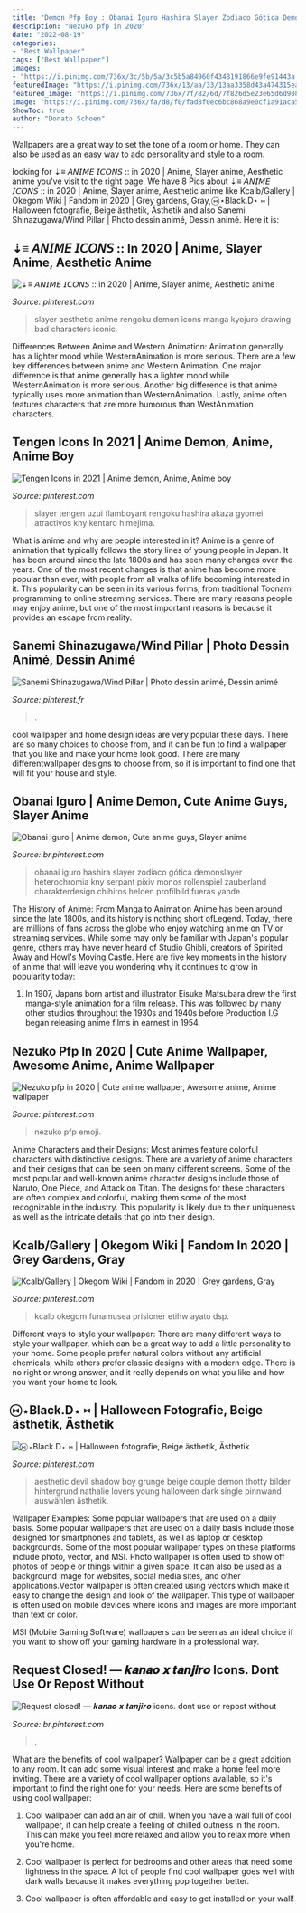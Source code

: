 ```yaml
---
title: "Demon Pfp Boy : Obanai Iguro Hashira Slayer Zodiaco Gótica Demonslayer Heterochromia Kny Serpant Pixiv Monos Rollenspiel Zauberland Charakterdesign Chihiros Helden Profilbild Fueras Yande"
description: "Nezuko pfp in 2020"
date: "2022-08-19"
categories:
- "Best Wallpaper"
tags: ["Best Wallpaper"]
images:
- "https://i.pinimg.com/736x/3c/5b/5a/3c5b5a84960f4348191866e9fe91443a.jpg"
featuredImage: "https://i.pinimg.com/736x/13/aa/33/13aa3358d43a474315ea76be85e33a5e.jpg"
featured_image: "https://i.pinimg.com/736x/7f/82/6d/7f826d5e23e65d6d908a28b0893f73a7.jpg"
image: "https://i.pinimg.com/736x/fa/d8/f0/fad8f0ec6bc868a9e0cf1a91aca59cae.jpg"
ShowToc: true
author: "Donato Schoen"
---
```



Wallpapers are a great way to set the tone of a room or home. They can also be used as an easy way to add personality and style to a room.

	

		
looking for ⇣≡ 𝘈𝘕𝘐𝘔𝘌 𝘐𝘊𝘖𝘕𝘚 :: in 2020 | Anime, Slayer anime, Aesthetic anime you've visit to the right page. We have 8 Pics about ⇣≡ 𝘈𝘕𝘐𝘔𝘌 𝘐𝘊𝘖𝘕𝘚 :: in 2020 | Anime, Slayer anime, Aesthetic anime like Kcalb/Gallery | Okegom Wiki | Fandom in 2020 | Grey gardens, Gray, ⑅⃝ ⋆Black.D⋆ ⑅ | Halloween fotografie, Beige ästhetik, Ästhetik and also Sanemi Shinazugawa/Wind Pillar | Photo dessin animé, Dessin animé. Here it is:
		
    
## ⇣≡ 𝘈𝘕𝘐𝘔𝘌 𝘐𝘊𝘖𝘕𝘚 :: In 2020 | Anime, Slayer Anime, Aesthetic Anime

<img loading=lazy src="https://i.pinimg.com/736x/fa/d8/f0/fad8f0ec6bc868a9e0cf1a91aca59cae.jpg" onerror="this.onerror=null;this.src='https://tse2.mm.bing.net/th?id=OIP.YYXF9LwysgF-8xCNQK0-pAHaHa&amp;pid=15.1';" alt="⇣≡ 𝘈𝘕𝘐𝘔𝘌 𝘐𝘊𝘖𝘕𝘚 :: in 2020 | Anime, Slayer anime, Aesthetic anime">

_Source: pinterest.com_

>slayer aesthetic anime rengoku demon icons manga kyojuro drawing bad characters iconic. 

	

Differences Between Anime and Western Animation: Animation generally has a lighter mood while WesternAnimation is more serious.
There are a few key differences between anime and Western Animation. One major difference is that anime generally has a lighter mood while WesternAnimation is more serious. Another big difference is that anime typically uses more animation than WesternAnimation. Lastly, anime often features characters that are more humorous than WestAnimation characters.

    
## Tengen Icons In 2021 | Anime Demon, Anime, Anime Boy

<img loading=lazy src="https://i.pinimg.com/736x/3c/5b/5a/3c5b5a84960f4348191866e9fe91443a.jpg" onerror="this.onerror=null;this.src='https://tse1.mm.bing.net/th?id=OIP.twXzr2S5fxdyMj2aiEaBJwHaHa&amp;pid=15.1';" alt="Tengen Icons in 2021 | Anime demon, Anime, Anime boy">

_Source: pinterest.com_

>slayer tengen uzui flamboyant rengoku hashira akaza gyomei atractivos kny kentaro himejima. 

	

What is anime and why are people interested in it?
Anime is a genre of animation that typically follows the story lines of young people in Japan. It has been around since the late 1800s and has seen many changes over the years. One of the most recent changes is that anime has become more popular than ever, with people from all walks of life becoming interested in it. This popularity can be seen in its various forms, from traditional Toonami programming to online streaming services. There are many reasons people may enjoy anime, but one of the most important reasons is because it provides an escape from reality.

    
## Sanemi Shinazugawa/Wind Pillar | Photo Dessin Animé, Dessin Animé

<img loading=lazy src="https://i.pinimg.com/736x/d9/c6/57/d9c657ebd2c3f82ca06b4f26625e1dab.jpg" onerror="this.onerror=null;this.src='https://tse3.mm.bing.net/th?id=OIP.79GDRrnJnf4q00xJI-onhgHaGf&amp;pid=15.1';" alt="Sanemi Shinazugawa/Wind Pillar | Photo dessin animé, Dessin animé">

_Source: pinterest.fr_

>. 

	

cool wallpaper and home design ideas are very popular these days. There are so many choices to choose from, and it can be fun to find a wallpaper that you like and make your home look good. There are many differentwallpaper designs to choose from, so it is important to find one that will fit your house and style.

    
## Obanai Iguro | Anime Demon, Cute Anime Guys, Slayer Anime

<img loading=lazy src="https://i.pinimg.com/736x/13/aa/33/13aa3358d43a474315ea76be85e33a5e.jpg" onerror="this.onerror=null;this.src='https://tse3.mm.bing.net/th?id=OIP.XJvyI6HlsGpEidaEOhEj3wHaKX&amp;pid=15.1';" alt="Obanai Iguro | Anime demon, Cute anime guys, Slayer anime">

_Source: br.pinterest.com_

>obanai iguro hashira slayer zodiaco gótica demonslayer heterochromia kny serpant pixiv monos rollenspiel zauberland charakterdesign chihiros helden profilbild fueras yande. 

	

The History of Anime: From Manga to Animation
Anime has been around since the late 1800s, and its history is nothing short ofLegend. Today, there are millions of fans across the globe who enjoy watching anime on TV or streaming services. While some may only be familiar with Japan's popular genre, others may have never heard of Studio Ghibli, creators of Spirited Away and Howl's Moving Castle. Here are five key moments in the history of anime that will leave you wondering why it continues to grow in popularity today:
1) In 1907, Japans born artist and illustrator Eisuke Matsubara drew the first manga-style animation for a film release. This was followed by many other studios throughout the 1930s and 1940s before Production I.G began releasing anime films in earnest in 1954.

    
## Nezuko Pfp In 2020 | Cute Anime Wallpaper, Awesome Anime, Anime Wallpaper

<img loading=lazy src="https://i.pinimg.com/736x/a3/84/d2/a384d26c2284a867ed6716a0e32caa49.jpg" onerror="this.onerror=null;this.src='https://tse2.mm.bing.net/th?id=OIP.XasosCOVw5O46jV7PiRvfAAAAA&amp;pid=15.1';" alt="Nezuko pfp in 2020 | Cute anime wallpaper, Awesome anime, Anime wallpaper">

_Source: pinterest.com_

>nezuko pfp emoji. 

	

Anime Characters and their Designs: Most animes feature colorful characters with distinctive designs.
There are a variety of anime characters and their designs that can be seen on many different screens. Some of the most popular and well-known anime character designs include those of Naruto, One Piece, and Attack on Titan. The designs for these characters are often complex and colorful, making them some of the most recognizable in the industry. This popularity is likely due to their uniqueness as well as the intricate details that go into their design.

    
## Kcalb/Gallery | Okegom Wiki | Fandom In 2020 | Grey Gardens, Gray

<img loading=lazy src="https://i.pinimg.com/736x/d4/99/19/d499193a5b6a4315bdad7657a6016948.jpg" onerror="this.onerror=null;this.src='https://tse4.mm.bing.net/th?id=OIP.1tQX4bh3glO-n4chGKdqiwAAAA&amp;pid=15.1';" alt="Kcalb/Gallery | Okegom Wiki | Fandom in 2020 | Grey gardens, Gray">

_Source: pinterest.com_

>kcalb okegom funamusea prisioner etihw ayato dsp. 

	

Different ways to style your wallpaper:
There are many different ways to style your wallpaper, which can be a great way to add a little personality to your home. Some people prefer natural colors without any artificial chemicals, while others prefer classic designs with a modern edge. There is no right or wrong answer, and it really depends on what you like and how you want your home to look.

    
## ⑅⃝ ⋆Black.D⋆ ⑅ | Halloween Fotografie, Beige ästhetik, Ästhetik

<img loading=lazy src="https://i.pinimg.com/736x/7f/82/6d/7f826d5e23e65d6d908a28b0893f73a7.jpg" onerror="this.onerror=null;this.src='https://tse1.mm.bing.net/th?id=OIP.No9DRwNhIUNWACbb0e9HuAHaHa&amp;pid=15.1';" alt="⑅⃝ ⋆Black.D⋆ ⑅ | Halloween fotografie, Beige ästhetik, Ästhetik">

_Source: pinterest.com_

>aesthetic devil shadow boy grunge beige couple demon thotty bilder hintergrund nathalie lovers young halloween dark single pinnwand auswählen ästhetik. 

	

Wallpaper Examples: Some popular wallpapers that are used on a daily basis.
Some popular wallpapers that are used on a daily basis include those designed for smartphones and tablets, as well as laptop or desktop backgrounds. Some of the most popular wallpaper types on these platforms include photo, vector, and MSI. 
Photo wallpaper is often used to show off photos of people or things within a given space. It can also be used as a background image for websites, social media sites, and other applications.Vector wallpaper is often created using vectors which make it easy to change the design and look of the wallpaper. This type of wallpaper is often used on mobile devices where icons and images are more important than text or color. 

MSI (Mobile Gaming Software) wallpapers can be seen as an ideal choice if you want to show off your gaming hardware in a professional way.

    
## Request Closed! — 𝒌𝒂𝒏𝒂𝒐 𝒙 𝒕𝒂𝒏𝒋𝒊𝒓𝒐 Icons. Dont Use Or Repost Without

<img loading=lazy src="https://i.pinimg.com/736x/f3/1f/3a/f31f3a2494ddf2450fd9243e961d2112.jpg" onerror="this.onerror=null;this.src='https://tse4.mm.bing.net/th?id=OIP.tiC--znylfWnNh49DLIQ1gHaHa&amp;pid=15.1';" alt="Request closed! — 𝒌𝒂𝒏𝒂𝒐 𝒙 𝒕𝒂𝒏𝒋𝒊𝒓𝒐 icons. dont use or repost without">

_Source: br.pinterest.com_

>. 

	

What are the benefits of cool wallpaper?
Wallpaper can be a great addition to any room. It can add some visual interest and make a home feel more inviting. There are a variety of cool wallpaper options available, so it's important to find the right one for your needs. Here are some benefits of using cool wallpaper: 
1. Cool wallpaper can add an air of chill. When you have a wall full of cool wallpaper, it can help create a feeling of chilled outness in the room. This can make you feel more relaxed and allow you to relax more when you're home. 

2. Cool wallpaper is perfect for bedrooms and other areas that need some lightness in the space. A lot of people find cool wallpaper goes well with dark walls because it makes everything pop together better. 

3. Cool wallpaper is often affordable and easy to get installed on your wall!

